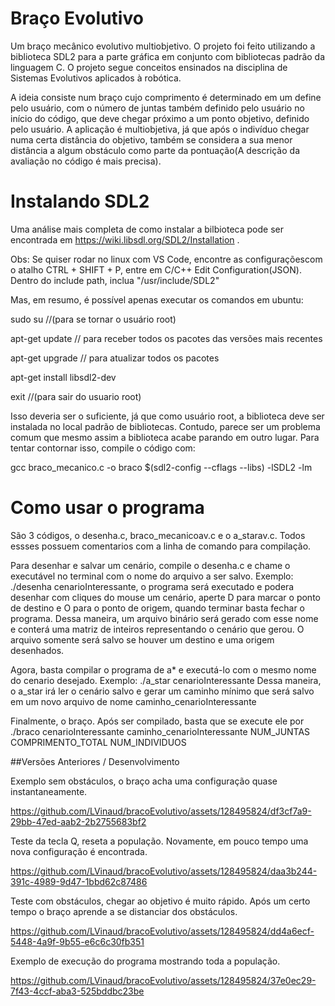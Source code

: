 # Braço Evolutivo

Um braço mecânico evolutivo multiobjetivo. O projeto foi feito utilizando a biblioteca SDL2 para a parte gráfica em conjunto com bibliotecas padrão da linguagem C.
O projeto segue conceitos ensinados na disciplina de Sistemas Evolutivos aplicados à robótica.

A ideia consiste num braço cujo comprimento é determinado em um define pelo usuário, com o número de juntas também definido pelo usuário no início do código,
que deve chegar próximo a um ponto objetivo, definido pelo usuário. A aplicação é multiobjetiva, já que após o indivíduo chegar numa certa distância do objetivo,
também se considera a sua menor distância a algum obstáculo como parte da pontuação(A descrição da avaliação no código é mais precisa).

# Instalando SDL2

Uma análise mais completa de como instalar a bilbioteca pode ser encontrada em https://wiki.libsdl.org/SDL2/Installation .

Obs:  Se quiser rodar no linux com VS Code, encontre as configuraçõescom o atalho CTRL + SHIFT + P, entre em C/C++ Edit Configuration(JSON). Dentro do include path, inclua "/usr/include/SDL2"

Mas, em resumo, é possível apenas executar os comandos em ubuntu:


sudo su  //(para se tornar o usuário root)

apt-get update // para receber todos os pacotes das versões mais recentes

apt-get upgrade // para atualizar todos os pacotes

apt-get install libsdl2-dev


exit //(para sair do usuario root)

Isso deveria ser o suficiente, já que como usuário root, a biblioteca deve ser instalada no local padrão de bibliotecas. Contudo, 
parece ser um problema comum que mesmo assim a biblioteca acabe parando em outro lugar. Para tentar contornar isso,
compile o código com:

gcc braco_mecanico.c -o braco $(sdl2-config --cflags --libs) -lSDL2 -lm

# Como usar o programa

São 3 códigos, o desenha.c, braco_mecanicoav.c e o a_starav.c. Todos essses possuem comentarios com a linha de comando para compilação.

Para desenhar e salvar um cenário, compile o desenha.c e chame o executável no terminal com o nome do arquivo a ser salvo.
Exemplo: ./desenha cenarioInteressante, o programa será executado e podera desenhar com cliques do mouse um cenário, aperte D para marcar o ponto de destino e O para o ponto de origem, quando terminar basta fechar o programa.
Dessa maneira, um arquivo binário será gerado com esse nome e conterá uma matriz de inteiros representando o cenário que gerou. O arquivo somente será salvo se houver um destino e uma origem desenhados.

Agora, basta compilar o programa de a* e executá-lo com o mesmo nome do cenario desejado.
Exemplo: ./a_star cenarioInteressante
Dessa maneira, o a_star irá ler o cenário salvo e gerar um caminho mínimo que será salvo em um novo arquivo de nome caminho_cenarioInteressante

Finalmente, o braço. Após ser compilado, basta que se execute ele por ./braco cenarioInteressante caminho_cenarioInteressante NUM_JUNTAS COMPRIMENTO_TOTAL NUM_INDIVIDUOS

##Versões Anteriores / Desenvolvimento

Exemplo sem obstáculos, o braço acha uma configuração quase instantaneamente.

https://github.com/LVinaud/bracoEvolutivo/assets/128495824/df3cf7a9-29bb-47ed-aab2-2b2755683bf2



Teste da tecla Q, reseta a população. Novamente, em pouco tempo uma nova configuração é encontrada.

https://github.com/LVinaud/bracoEvolutivo/assets/128495824/daa3b244-391c-4989-9d47-1bbd62c87486



Teste com obstáculos, chegar ao objetivo é muito rápido. Após um certo tempo o braço aprende a se distanciar dos obstáculos.

https://github.com/LVinaud/bracoEvolutivo/assets/128495824/dd4a6ecf-5448-4a9f-9b55-e6c6c30fb351


Exemplo de execução do programa mostrando toda a população.

https://github.com/LVinaud/bracoEvolutivo/assets/128495824/37e0ec29-7f43-4ccf-aba3-525bddbc23be





